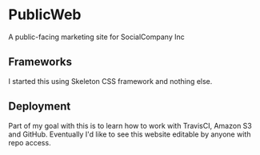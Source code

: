 # PublicWeb
A public-facing marketing site for SocialCompany Inc

## Frameworks
I started this using Skeleton CSS framework and nothing else.

## Deployment
Part of my goal with this is to learn how to work with TravisCI, Amazon S3 and GitHub. Eventually I'd like to see this website editable by anyone with repo access.
